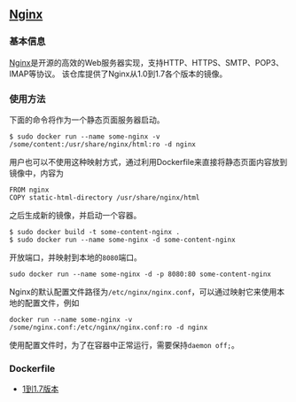 ## [Nginx](https://registry.hub.docker.com/_/nginx/)

### 基本信息
[Nginx](https://en.wikipedia.org/wiki/Nginx)是开源的高效的Web服务器实现，支持HTTP、HTTPS、SMTP、POP3、IMAP等协议。
该仓库提供了Nginx从1.0到1.7各个版本的镜像。

### 使用方法
下面的命令将作为一个静态页面服务器启动。
```
$ sudo docker run --name some-nginx -v /some/content:/usr/share/nginx/html:ro -d nginx
```
用户也可以不使用这种映射方式，通过利用Dockerfile来直接将静态页面内容放到镜像中，内容为
```
FROM nginx
COPY static-html-directory /usr/share/nginx/html
```
之后生成新的镜像，并启动一个容器。
```
$ sudo docker build -t some-content-nginx .
$ sudo docker run --name some-nginx -d some-content-nginx
```
开放端口，并映射到本地的`8080`端口。
```
sudo docker run --name some-nginx -d -p 8080:80 some-content-nginx
```

Nginx的默认配置文件路径为`/etc/nginx/nginx.conf`，可以通过映射它来使用本地的配置文件，例如
```
docker run --name some-nginx -v /some/nginx.conf:/etc/nginx/nginx.conf:ro -d nginx
```
使用配置文件时，为了在容器中正常运行，需要保持`daemon off;`。

### Dockerfile
* [1到1.7版本](https://github.com/nginxinc/docker-nginx/blob/3713a0157083eb4776e71f5a5aef4b2a5bc03ab1/Dockerfile)
